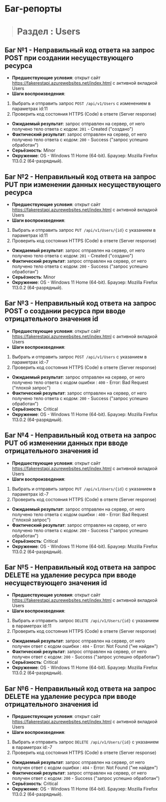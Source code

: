 # Баг-репорты

> # **Раздел : Users** 

## Баг №1 - Неправильный код ответа на запрос POST при создании несуществующего ресурса
- **Предшествующие условия**: открыт сайт https://fakerestapi.azurewebsites.net/index.html с активной вкладкой Users
- **Шаги воспроизведения**:
1. Выбрать и отправить запрос `POST ​/api​/v1​/Users` c изменением в параметрах id:11
2. Проверить код состояния HTTPS (Code) в ответе (Server response)
- **Ожидаемый результат**: запрос отправлен на сервер, от него получено тело ответа с кодом: `201` - Created ("cоздано")
- **Фактический результат**: запрос отправлен на сервер, от него получено тело ответа с кодом: `200` - Success ("запрос успешно обработан")
- **Серьёзность**: Minor
- **Окружение**:  OS - Windows 11 Home (64-bit). Браузер: Mozilla Firefox 113.0.2 (64-разрядный). 

## Баг №2 - Неправильный код ответа на запрос PUT при изменении данных несуществующего ресурса
- **Предшествующие условия**: открыт сайт https://fakerestapi.azurewebsites.net/index.html с активной вкладкой Users
- **Шаги воспроизведения**:
1. Выбрать и отправить запрос  `PUT ​/api​/v1​/Users/{id}` c указанием в параметрах id:11
2. Проверить код состояния HTTPS (Code) в ответе (Server response)
- **Ожидаемый результат**: запрос отправлен на сервер, от него получено тело ответа с кодом: `201` - Created ("cоздано")
- **Фактический результат**: запрос отправлен на сервер, от него получено тело ответа с кодом: `200` - Success ("запрос успешно обработан")
- **Серьёзность**: Minor
- **Окружение**:  OS - Windows 11 Home (64-bit). Браузер: Mozilla Firefox 113.0.2 (64-разрядный).

## Баг №3 - Неправильный код ответа на запрос POST о создании ресурса при вводе отрицательного значения id
- **Предшествующие условия**: открыт сайт https://fakerestapi.azurewebsites.net/index.html с активной вкладкой Users
- **Шаги воспроизведения**:
1. Выбрать и отправить запрос  `POST ​/api​/v1​/Users` c указанием в параметрах id:-7
2. Проверить код состояния HTTPS (Code) в ответе (Server response)
- **Ожидаемый результат**: запрос отправлен на сервер, от него получено тело ответа с кодом ошибки : `400` - Error: Bad Request ("плохой запрос")
- **Фактический результат**: запрос отправлен на сервер, от него получено тело ответа с кодом: `200` - Success ("запрос успешно обработан") 
- **Серьёзность**: Critical
- **Окружение**:  OS - Windows 11 Home (64-bit). Браузер: Mozilla Firefox 113.0.2 (64-разрядный).

## Баг №4 - Неправильный код ответа на запрос PUT об изменении данных при вводе отрицательного значения id
- **Предшествующие условия**: открыт сайт https://fakerestapi.azurewebsites.net/index.html с активной вкладкой Users
- **Шаги воспроизведения**:
1. Выбрать и отправить запрос  `PUT ​/api​/v1​/Users/{id}` c указанием в параметрах id:-7
2. Проверить код состояния HTTPS (Code) в ответе (Server response)
- **Ожидаемый результат**: запрос отправлен на сервер, от него получено тело ответа с кодом ошибки : `400` - Error: Bad Request ("плохой запрос")
- **Фактический результат**: запрос отправлен на сервер, от него получено тело ответа с кодом: `200` - Success ("запрос успешно обработан") 
- **Серьёзность**: Critical
- **Окружение**:  OS - Windows 11 Home (64-bit). Браузер: Mozilla Firefox 113.0.2 (64-разрядный).

## Баг №5 - Неправильный код ответа на запрос DELETE на удаление ресурса при вводе несуществующего значения id
- **Предшествующие условия**: открыт сайт https://fakerestapi.azurewebsites.net/index.html с активной вкладкой Users
- **Шаги воспроизведения**:
1. Выбрать и отправить запрос `DELETE ​/api​/v1​/Users​/{id}` c указанием в параметрах id:11
2. Проверить код состояния HTTPS (Code) в ответе (Server response)
- **Ожидаемый результат**: запрос отправлен на сервер, от него получен ответ с кодом ошибки : `404` - Error: Not Found ("не найден")
- **Фактический результат**: запрос отправлен на сервер, от него получен ответ с кодом: `200` - Success ("запрос успешно обработан") 
- **Серьёзность**: Critical
- **Окружение**:  OS - Windows 11 Home (64-bit). Браузер: Mozilla Firefox 113.0.2 (64-разрядный).

## Баг №6 - Неправильный код ответа на запрос DELETE на удаление ресурса при вводе отрицательного значения id
- **Предшествующие условия**: открыт сайт https://fakerestapi.azurewebsites.net/index.html с активной вкладкой Users
- **Шаги воспроизведения**:
1. Выбрать и отправить запрос  `DELETE ​/api​/v1​/Users​/{id}` c указанием в параметрах id:-7
2. Проверить код состояния HTTPS (Code) в ответе (Server response)
- **Ожидаемый результат**: запрос отправлен на сервер, от него получен ответ с кодом ошибки : `404` - Error: Not Found ("не найден")
- **Фактический результат**: запрос отправлен на сервер, от него получен ответ с кодом: `200` - Success ("запрос успешно обработан") 
- **Серьёзность**: Critical
- **Окружение**:  OS - Windows 11 Home (64-bit). Браузер: Mozilla Firefox 113.0.2 (64-разрядный).
